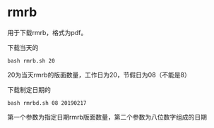 # rmrb
用于下载rmrb，格式为pdf。

下载当天的
```shell
bash rmrb.sh 20
```
20为当天rmrb的版面数量，工作日为20，节假日为08（不能是8）

下载制定日期的
```shell
bash rmrbd.sh 08 20190217
```
第一个参数为指定日期rmrb版面数量，第二个参数为八位数字组成的日期
